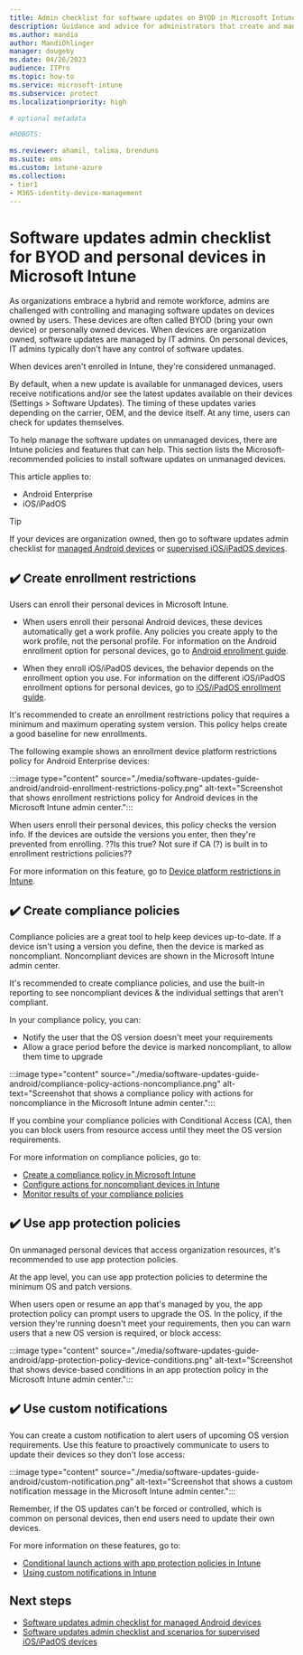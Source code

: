 ```yaml
---
title: Admin checklist for software updates on BYOD in Microsoft Intune
description: Guidance and advice for administrators that create and manage software updated for BYOD and personally owned devices using Microsoft Intune. See tasks and settings that can manage updates on personal devices on Android and iOS/iPadOS platforms.
ms.author: mandia
author: MandiOhlinger
manager: dougeby
ms.date: 04/26/2023
audience: ITPro
ms.topic: how-to
ms.service: microsoft-intune
ms.subservice: protect
ms.localizationpriority: high

# optional metadata

#ROBOTS:

ms.reviewer: ahamil, talima, brenduns
ms.suite: ems
ms.custom: intune-azure
ms.collection:
- tier1
- M365-identity-device-management
---
```


# Software updates admin checklist for BYOD and personal devices in Microsoft Intune

As organizations embrace a hybrid and remote workforce, admins are challenged with controlling and managing software updates on devices owned by users. These devices are often called BYOD (bring your own device) or personally owned devices. When devices are organization owned, software updates are managed by IT admins. On personal devices, IT admins typically don't have any control of software updates.

When devices aren't enrolled in Intune, they're considered unmanaged.

By default, when a new update is available for unmanaged devices, users receive notifications and/or see the latest updates available on their devices (Settings > Software Updates). The timing of these updates varies depending on the carrier, OEM, and the device itself. At any time, users can check for updates themselves.

To help manage the software updates on unmanaged devices, there are Intune policies and features that can help. This section lists the Microsoft-recommended policies to install software updates on unmanaged devices.

This article applies to:

- Android Enterprise
- iOS/iPadOS

> [!TIP]
> If your devices are organization owned, then go to software updates admin checklist for [managed Android devices](software-updates-guide-android.md) or [supervised iOS/iPadOS devices](software-updates-guide-ios-ipados.md).

## ✔️ **Create enrollment restrictions**

Users can enroll their personal devices in Microsoft Intune.

- When users enroll their personal Android devices, these devices automatically get a work profile. Any policies you create apply to the work profile, not the personal profile. For information on the Android enrollment option for personal devices, go to [Android enrollment guide](../fundamentals/deployment-guide-enrollment-android.md).

- When they enroll iOS/iPadOS devices, the behavior depends on the enrollment option you use. For information on the different iOS/iPadOS enrollment options for personal devices, go to [iOS/iPadOS enrollment guide](../fundamentals/deployment-guide-enrollment-ios-ipados.md).

It's recommended to create an enrollment restrictions policy that requires a minimum and maximum operating system version. This policy helps create a good baseline for new enrollments.

The following example shows an enrollment device platform restrictions policy for Android Enterprise devices:

:::image type="content" source="./media/software-updates-guide-android/android-enrollment-restrictions-policy.png" alt-text="Screenshot that shows enrollment restrictions policy for Android devices in the Microsoft Intune admin center.":::

When users enroll their personal devices, this policy checks the version info. If the devices are outside the versions you enter, then they're prevented from enrolling. ??Is this true? Not sure if CA (?) is built in to enrollment restrictions policies??

For more information on this feature, go to [Device platform restrictions in Intune](../enrollment/create-device-platform-restrictions.md).

## ✔️ **Create compliance policies**

Compliance policies are a great tool to help keep devices up-to-date. If a device isn't using a version you define, then the device is marked as noncompliant. Noncompliant devices are shown in the Microsoft Intune admin center.

It's recommended to create compliance policies, and use the built-in reporting to see noncompliant devices & the individual settings that aren't compliant.

In your compliance policy, you can:

- Notify the user that the OS version doesn't meet your requirements
- Allow a grace period before the device is marked noncompliant, to allow them time to upgrade

:::image type="content" source="./media/software-updates-guide-android/compliance-policy-actions-noncompliance.png" alt-text="Screenshot that shows a compliance policy with actions for noncompliance in the Microsoft Intune admin center.":::

If you combine your compliance policies with Conditional Access (CA), then you can block users from resource access until they meet the OS version requirements.

For more information on compliance policies, go to:

- [Create a compliance policy in Microsoft Intune](create-compliance-policy.md)
- [Configure actions for noncompliant devices in Intune](actions-for-noncompliance.md)
- [Monitor results of your compliance policies](compliance-policy-monitor.md)

## ✔️ **Use app protection policies**

On unmanaged personal devices that access organization resources, it's recommended to use app protection policies.

At the app level, you can use app protection policies to determine the minimum OS and patch versions.

When users open or resume an app that's managed by you, the app protection policy can prompt users to upgrade the OS. In the policy, if the version they're running doesn't meet your requirements, then you can warn users that a new OS version is required, or block access:

:::image type="content" source="./media/software-updates-guide-android/app-protection-policy-device-conditions.png" alt-text="Screenshot that shows device-based conditions in an app protection policy in the Microsoft Intune admin center.":::

## ✔️ **Use custom notifications**

You can create a custom notification to alert users of upcoming OS version requirements. Use this feature to proactively communicate to users to update their devices so they don't lose access:

:::image type="content" source="./media/software-updates-guide-android/custom-notification.png" alt-text="Screenshot that shows a custom notification message in the Microsoft Intune admin center.":::

Remember, if the OS updates can't be forced or controlled, which is common on personal devices, then end users need to update their own devices.

For more information on these features, go to:

- [Conditional launch actions with app protection policies in Intune](../apps/app-protection-policies-access-actions.md)
- [Using custom notifications in Intune](../remote-actions/custom-notifications.md#considerations-for-using-custom-notifications)

## Next steps

- [Software updates admin checklist for managed Android devices](software-updates-guide-android.md)
- [Software updates admin checklist and scenarios for supervised iOS/iPadOS devices](software-updates-guide-ios-ipados.md)
